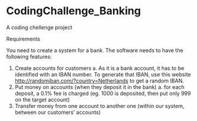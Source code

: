# CodingChallenge_Banking
A coding chellenge project

Requirements

You need to create a system for a bank. The software needs to have the following features:
1. Create accounts for customers
a. As it is a bank account, it has to be identified with an IBAN number. To generate that IBAN, use this website http://randomiban.com/?country=Netherlands to get a random IBAN.
2. Put money on accounts (when they deposit it in the bank)
a. for each deposit, a 0.1% fee is charged (eg. 1000 is deposited, then put only 999 on the target account)
3. Transfer money from one account to another one (within our system, between our customers’ accounts)
